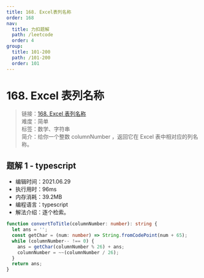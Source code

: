 ```yaml
---
title: 168. Excel表列名称
order: 168
nav:
  title: 力扣题解
  path: /leetcode
  order: 4
group:
  title: 101-200
  path: /101-200
  order: 101
---
```


# 168. Excel 表列名称

> 链接：[168. Excel 表列名称](https://leetcode-cn.com/problems/excel-sheet-column-title/)  
> 难度：简单  
> 标签：数学、字符串  
> 简介：给你一个整数 columnNumber ，返回它在 Excel 表中相对应的列名称。

## 题解 1 - typescript

- 编辑时间：2021.06.29
- 执行用时：96ms
- 内存消耗：39.2MB
- 编程语言：typescript
- 解法介绍：逐个检索。

```typescript
function convertToTitle(columnNumber: number): string {
  let ans = '';
  const getChar = (num: number) => String.fromCodePoint(num + 65);
  while (columnNumber-- !== 0) {
    ans = getChar(columnNumber % 26) + ans;
    columnNumber = ~~(columnNumber / 26);
  }
  return ans;
}
```

